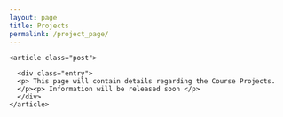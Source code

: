 ```yaml
---
layout: page
title: Projects
permalink: /project_page/
---
```




<div class="posts">

    <article class="post">

      <div class="entry">
      <p> This page will contain details regarding the Course Projects.
      </p><p> Information will be released soon </p>
      </div>
    </article>
</div>
